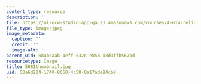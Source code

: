 ```yaml
---
content_type: resource
description: ''
file: https://ol-ocw-studio-app-qa.s3.amazonaws.com/courses/4-614-religious-architecture-and-islamic-cultures-fall-2002/50a6d204174086604c580a17ade24cb8_5081thumbnail.jpg
file_type: image/jpeg
image_metadata:
  caption: ''
  credit: ''
  image-alt: ''
parent_uid: 68abeaab-4eff-532c-e858-18d3ffb567bd
resourcetype: Image
title: 5081thumbnail.jpg
uid: 50a6d204-1740-8660-4c58-0a17ade24cb8
---
```

